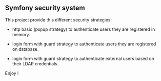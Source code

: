 Symfony security system
-

This project provide this different security strategies:

- http basic (popup strategy) to authenticate users they are registered in memory.

- login form with guard strategy to authenticate users they are registered on database.

- login form with guard strategy to authenticate external users based on their LDAP credentials.

Enjoy !
